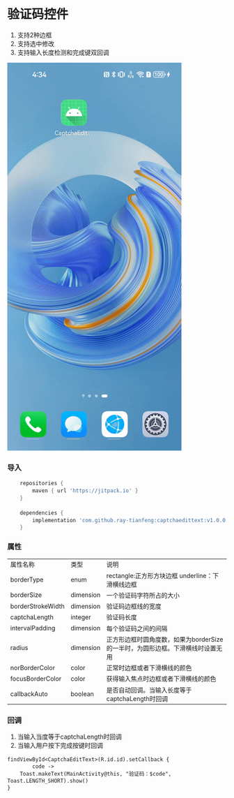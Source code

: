 # 验证码控件
1. 支持2种边框
2. 支持选中修改
3. 支持输入长度检测和完成键双回调

![portrait.gif](/gif.gif)

### 导入 ###
~~~gradle
    repositories {
        maven { url 'https://jitpack.io' }
    }

    dependencies {
        implementation 'com.github.ray-tianfeng:captchaedittext:v1.0.0'
    }
~~~

### 属性 ###

<table>
 <tr>
  <td>属性名称</td>
  <td>类型</td>
  <td>说明</td>
 </tr>
 <tr>
  <td>borderType</td>
  <td>enum</td>
  <td>rectangle:正方形方块边框  underline：下滑横线边框</td>
 </tr>
 <tr>
  <td>borderSize</td>
  <td>dimension</td>
  <td>一个验证码字符所占的大小</td>
 </tr>
 <tr>
  <td>borderStrokeWidth</td>
  <td>dimension</td>
  <td>验证码边框线的宽度</td>
 </tr>
 <tr>
  <td>captchaLength</td>
  <td>integer</td>
  <td>验证码长度</td>
 </tr>
 <tr>
  <td>intervalPadding</td>
  <td>dimension</td>
  <td>每个验证码之间的间隔</td>
 </tr>
 <tr>
  <td>radius</td>
  <td>dimension</td>
  <td>正方形边框时圆角度数，如果为borderSize的一半时，为圆形边框。下滑横线时设置无用</td>
 </tr>
 <tr>
  <td>norBorderColor</td>
  <td>color</td>
  <td>正常时边框或者下滑横线的颜色</td>
 </tr>
 <tr>
  <td>focusBorderColor</td>
  <td>color</td>
  <td>获得输入焦点时边框或者下滑横线的颜色</td>
 </tr>
 <tr>
  <td>callbackAuto</td>
  <td>boolean</td>
  <td>是否自动回调。当输入长度等于captchaLength时回调</td>
 </tr>
 </table>

### 回调 ###
1. 当输入当度等于captchaLength时回调  
2. 当输入用户按下完成按键时回调
~~~Koltin
findViewById<CaptchaEditText>(R.id.id).setCallback {
        code ->
    Toast.makeText(MainActivity@this, "验证码：$code", Toast.LENGTH_SHORT).show()
}
~~~